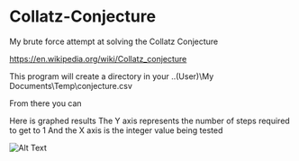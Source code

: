 # Collatz-Conjecture
My brute force attempt at solving the Collatz Conjecture

https://en.wikipedia.org/wiki/Collatz_conjecture

This program will create a directory in your ..\(User)\My Documents\Temp\conjecture.csv

From there you can 

Here is graphed results
The Y axis represents the number of steps required to get to 1
And the X axis is the integer value being tested

![Alt Text](https://i.gyazo.com/4e7e60edea85131039bc39feb9c8a279.png)

